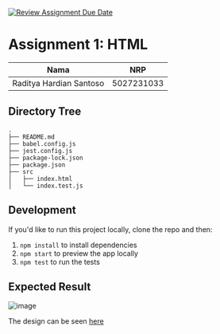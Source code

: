 [![Review Assignment Due Date](https://classroom.github.com/assets/deadline-readme-button-22041afd0340ce965d47ae6ef1cefeee28c7c493a6346c4f15d667ab976d596c.svg)](https://classroom.github.com/a/8VolY0ul)
# Assignment 1: HTML

| Nama | NRP |
| ---- | :-: |
| Raditya Hardian Santoso | 5027231033 |

## Directory Tree

```
.
├── README.md
├── babel.config.js
├── jest.config.js
├── package-lock.json
├── package.json
├── src
│   ├── index.html
│   └── index.test.js
```

## Development

If you'd like to run this project locally, clone the repo and then:

1. `npm install` to install dependencies
2. `npm start` to preview the app locally
3. `npm test` to run the tests

## Expected Result

![image](https://github.com/user-attachments/assets/c231beb6-ad71-46f6-9a45-e9d2a7a056cc)

The design can be seen [here](https://www.figma.com/design/CVvAXxU7qQQxUqu97Sw0q6/Tugas-PWEB-C?node-id=0-1&t=LKmGUibhOxXkuoy1-1)
